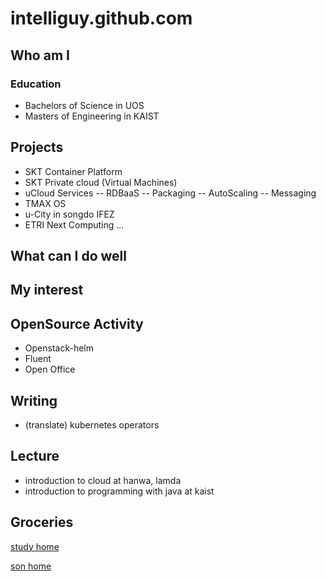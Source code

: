 # intelliguy.github.com

## Who am I

### Education
- Bachelors of Science in UOS
- Masters of Engineering in KAIST

## Projects
- SKT Container Platform
- SKT Private cloud (Virtual Machines)
- uCloud Services
-- RDBaaS
-- Packaging
-- AutoScaling
-- Messaging
- TMAX OS
- u-City in songdo IFEZ
- ETRI Next Computing
...

## What can I do well

## My interest

## OpenSource Activity
- Openstack-helm
- Fluent
- Open Office

## Writing 
- (translate) kubernetes operators

## Lecture 
- introduction to cloud at hanwa, lamda
- introduction to programming with java at kaist 

## Groceries

[study home](https://www.evernote.com/shard/s184/client/snv?noteGuid=cd19dd03-a32b-4e2c-94dd-b7bcf4a401c3&noteKey=5b02100ced427b64&sn=https%3A%2F%2Fwww.evernote.com%2Fshard%2Fs184%2Fsh%2Fcd19dd03-a32b-4e2c-94dd-b7bcf4a401c3%2F5b02100ced427b64&title=Im%2BSungil%25EC%259D%2598%2B%25ED%2599%2588%25ED%258E%2598%25EC%259D%25B4%25EC%25A7%2580)

[son home](https://imkavin.github.io/)
